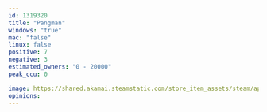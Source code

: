 ```yaml
---
id: 1319320
title: "Pangman"
windows: "true"
mac: "false"
linux: false
positive: 7
negative: 3
estimated_owners: "0 - 20000"
peak_ccu: 0

image: https://shared.akamai.steamstatic.com/store_item_assets/steam/apps/1319320/header.jpg?t=1619586412
opinions:
---
```

